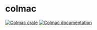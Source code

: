 # colmac

[![Colmac crate](https://img.shields.io/crates/v/colmac.svg)](https://crates.io/crates/colmac)
[![Colmac documentation](https://docs.rs/colmac/badge.svg)](https://docs.rs/colmac)

